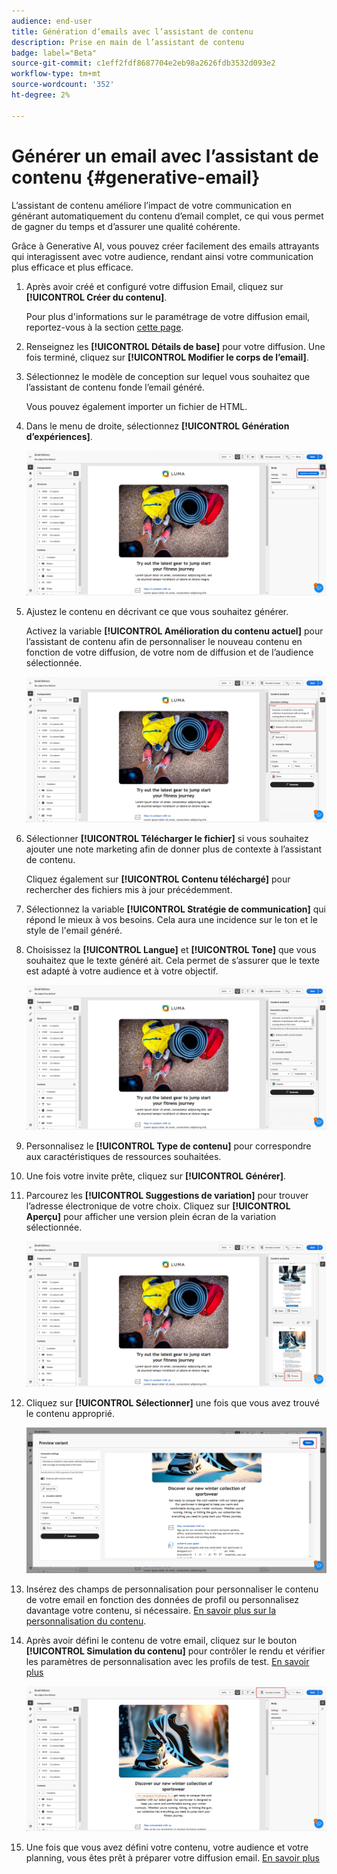 ```yaml
---
audience: end-user
title: Génération d’emails avec l’assistant de contenu
description: Prise en main de l’assistant de contenu
badge: label="Beta"
source-git-commit: c1eff2fdf8687704e2eb98a2626fdb3532d093e2
workflow-type: tm+mt
source-wordcount: '352'
ht-degree: 2%

---
```


# Générer un email avec l’assistant de contenu {#generative-email}

L’assistant de contenu améliore l’impact de votre communication en générant automatiquement du contenu d’email complet, ce qui vous permet de gagner du temps et d’assurer une qualité cohérente.

Grâce à Generative AI, vous pouvez créer facilement des emails attrayants qui interagissent avec votre audience, rendant ainsi votre communication plus efficace et plus efficace.

1. Après avoir créé et configuré votre diffusion Email, cliquez sur **[!UICONTROL Créer du contenu]**.

   Pour plus d&#39;informations sur le paramétrage de votre diffusion email, reportez-vous à la section [cette page](../content/create-email-content.md).

1. Renseignez les **[!UICONTROL Détails de base]** pour votre diffusion. Une fois terminé, cliquez sur **[!UICONTROL Modifier le corps de l’email]**.

1. Sélectionnez le modèle de conception sur lequel vous souhaitez que l’assistant de contenu fonde l’email généré.

   Vous pouvez également importer un fichier de HTML.

1. Dans le menu de droite, sélectionnez **[!UICONTROL Génération d’expériences]**.

   ![](assets/email-genai-1.png)

1. Ajustez le contenu en décrivant ce que vous souhaitez générer.

   Activez la variable **[!UICONTROL Amélioration du contenu actuel]** pour l’assistant de contenu afin de personnaliser le nouveau contenu en fonction de votre diffusion, de votre nom de diffusion et de l’audience sélectionnée.

   ![](assets/email-genai-2.png)

1. Sélectionner **[!UICONTROL Télécharger le fichier]** si vous souhaitez ajouter une note marketing afin de donner plus de contexte à l’assistant de contenu.

   Cliquez également sur **[!UICONTROL Contenu téléchargé]** pour rechercher des fichiers mis à jour précédemment.

1. Sélectionnez la variable **[!UICONTROL Stratégie de communication]** qui répond le mieux à vos besoins. Cela aura une incidence sur le ton et le style de l&#39;email généré.

1. Choisissez la **[!UICONTROL Langue]** et **[!UICONTROL Tone]** que vous souhaitez que le texte généré ait. Cela permet de s’assurer que le texte est adapté à votre audience et à votre objectif.

   ![](assets/email-genai-3.png)

1. Personnalisez le **[!UICONTROL Type de contenu]** pour correspondre aux caractéristiques de ressources souhaitées.

1. Une fois votre invite prête, cliquez sur **[!UICONTROL Générer]**.

1. Parcourez les **[!UICONTROL Suggestions de variation]** pour trouver l’adresse électronique de votre choix. Cliquez sur **[!UICONTROL Aperçu]** pour afficher une version plein écran de la variation sélectionnée.

   ![](assets/email-genai-4.png)

1. Cliquez sur **[!UICONTROL Sélectionner]** une fois que vous avez trouvé le contenu approprié.

   ![](assets/email-genai-5.png)

1. Insérez des champs de personnalisation pour personnaliser le contenu de votre email en fonction des données de profil ou personnalisez davantage votre contenu, si nécessaire. [En savoir plus sur la personnalisation du contenu](../personalization/personalize.md).

1. Après avoir défini le contenu de votre email, cliquez sur le bouton **[!UICONTROL Simulation du contenu]** pour contrôler le rendu et vérifier les paramètres de personnalisation avec les profils de test.  [En savoir plus](../preview-test/preview-content.md)

   ![](assets/email-genai-6.png)

1. Une fois que vous avez défini votre contenu, votre audience et votre planning, vous êtes prêt à préparer votre diffusion email. [En savoir plus](../monitor/prepare-send.md)

